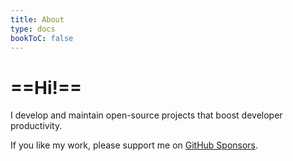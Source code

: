 ```yaml
---
title: About
type: docs
bookToC: false
---
```


# ==Hi!==

I develop and maintain open-source projects that boost developer productivity.

If you like my work, please support me on [GitHub Sponsors](https://github.com/sponsors/junegunn).
